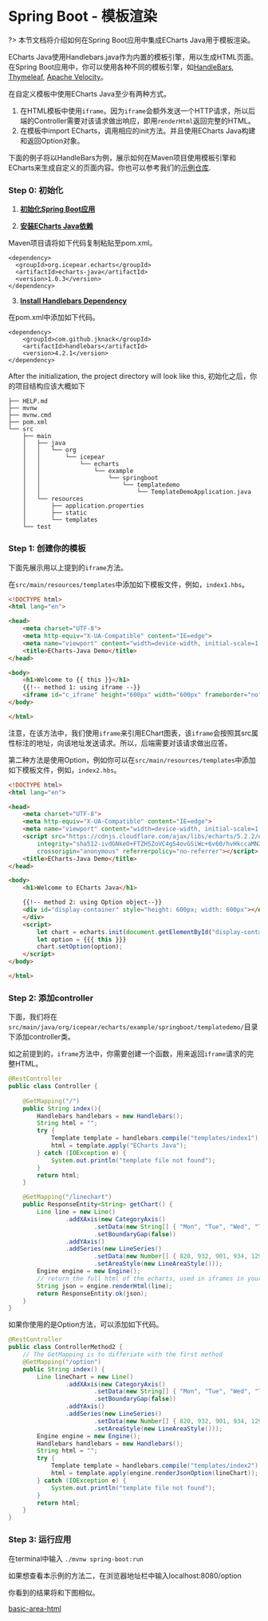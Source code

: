 # Spring Boot - 模板渲染

?> 本节文档将介绍如何在Spring Boot应用中集成ECharts Java用于模板渲染。

ECharts Java使用Handlebars.java作为内置的模板引擎，用以生成HTML页面。在Spring Boot应用中，你可以使用各种不同的模板引擎，如[HandleBars](https://github.com/jknack/handlebars.java), [Thymeleaf](https://www.thymeleaf.org/), [Apache Velocity](https://velocity.apache.org/)。

在自定义模板中使用ECharts Java至少有两种方式。

1. 在HTML模板中使用`iframe`。因为`iframe`会额外发送一个HTTP请求，所以后端的Controller需要对该请求做出响应，即用`renderHtml`返回完整的HTML。
2. 在模板中import ECharts，调用相应的init方法。并且使用ECharts Java构建和返回Option对象。

下面的例子将以HandleBars为例，展示如何在Maven项目使用模板引擎和ECharts来生成自定义的页面内容。你也可以参考我们的[示例仓库](https://github.com/incandescentxxc/ECharts-Java-Examples/tree/main/template-demo).

### Step 0: 初始化

1. [**初始化Spring Boot应用**](https://spring.io/guides/gs/spring-boot/#scratch)

2. [**安装ECharts Java依赖**](https://search.maven.org/artifact/org.icepear.echarts/echarts-java/1.0.3/jar)

Maven项目请将如下代码复制粘贴至pom.xml。
```
<dependency>
  <groupId>org.icepear.echarts</groupId>
  <artifactId>echarts-java</artifactId>
  <version>1.0.3</version>
</dependency>
```

3. [**Install Handlebars Dependency**](https://mvnrepository.com/artifact/com.github.jknack/handlebars)

在pom.xml中添加如下代码。
```
<dependency>
    <groupId>com.github.jknack</groupId>
    <artifactId>handlebars</artifactId>
    <version>4.2.1</version>
</dependency>
```

After the initialization, the project directory will look like this,
初始化之后，你的项目结构应该大概如下
```
├── HELP.md
├── mvnw
├── mvnw.cmd
├── pom.xml
└── src
    ├── main
    │   ├── java
    │   │   └── org
    │   │       └── icepear
    │   │           └── echarts
    │   │               └── example
    │   │                   └── springboot
    │   │                       └── templatedemo
    │   │                           └── TemplateDemoApplication.java
    │   └── resources
    │       ├── application.properties
    │       ├── static
    │       └── templates
    └── test
```
### Step 1: 创建你的模板

下面先展示用以上提到的`iframe`方法。

在`src/main/resources/templates`中添加如下模板文件，例如，`index1.hbs`。
```html
<!DOCTYPE html>
<html lang="en">

<head>
    <meta charset="UTF-8">
    <meta http-equiv="X-UA-Compatible" content="IE=edge">
    <meta name="viewport" content="width=device-width, initial-scale=1.0">
    <title>ECharts-Java Demo</title>
</head>

<body>
    <h1>Welcome to {{ this }}</h1>
    {{!-- method 1: using iframe --}}
    <iframe id="c_iframe" height="600px" width="600px" frameborder="no" scrolling="no" src="linechart"></iframe>
</body>

</html>
```
注意，在该方法中，我们使用`iframe`来引用EChart图表，该`iframe`会按照其src属性标注的地址，向该地址发送请求。所以，后端需要对该请求做出应答。

第二种方法是使用Option，例如你可以在`src/main/resources/templates`中添加如下模板文件，例如，`index2.hbs`。
```html
<!DOCTYPE html>
<html lang="en">

<head>
    <meta charset="UTF-8">
    <meta http-equiv="X-UA-Compatible" content="IE=edge">
    <meta name="viewport" content="width=device-width, initial-scale=1.0">
    <script src="https://cdnjs.cloudflare.com/ajax/libs/echarts/5.2.2/echarts.min.js"
        integrity="sha512-ivdGNkeO+FTZH5ZoVC4gS4ovGSiWc+6v60/hvHkccaMN2BXchfKdvEZtviy5L4xSpF8NPsfS0EVNSGf+EsUdxA=="
        crossorigin="anonymous" referrerpolicy="no-referrer"></script>
    <title>ECharts-Java Demo</title>
</head>

<body>
    <h1>Welcome to ECharts Java</h1>

    {{!-- method 2: using Option object--}}
    <div id="display-container" style="height: 600px; width: 600px"></div>
    </div>
    <script>
        let chart = echarts.init(document.getElementById("display-container"));
        let option = {{{ this }}}
        chart.setOption(option);
    </script>
</body>

</html>
```


### Step 2: 添加controller

下面，我们将在`src/main/java/org/icepear/echarts/example/springboot/templatedemo/`目录下添加controller类。

如之前提到的，`iframe`方法中，你需要创建一个函数，用来返回`iframe`请求的完整HTML。
```java
@RestController
public class Controller {
    
    @GetMapping("/")
    public String index(){
        Handlebars handlebars = new Handlebars();
        String html = "";
        try {
            Template template = handlebars.compile("templates/index1");
            html = template.apply("ECharts Java");
        } catch (IOException e) {
            System.out.println("template file not found");
        }
        return html;
    }

    @GetMapping("/linechart")
    public ResponseEntity<String> getChart() {
        Line line = new Line()
                .addXAxis(new CategoryAxis()
                        .setData(new String[] { "Mon", "Tue", "Wed", "Thu", "Fri", "Sat", "Sun" })
                        .setBoundaryGap(false))
                .addYAxis()
                .addSeries(new LineSeries()
                        .setData(new Number[] { 820, 932, 901, 934, 1290, 1330, 1320 })
                        .setAreaStyle(new LineAreaStyle()));
        Engine engine = new Engine();
        // return the full html of the echarts, used in iframes in your own template
        String json = engine.renderHtml(line);
        return ResponseEntity.ok(json);
    }
}
```

如果你使用的是Option方法，可以添加如下代码。
```java
@RestController
public class ControllerMethod2 {
    // The GetMapping is to differiate with the first method
    @GetMapping("/option")
    public String index() {
        Line lineChart = new Line()
                .addXAxis(new CategoryAxis()
                        .setData(new String[] { "Mon", "Tue", "Wed", "Thu", "Fri", "Sat", "Sun" })
                        .setBoundaryGap(false))
                .addYAxis()
                .addSeries(new LineSeries()
                        .setData(new Number[] { 820, 932, 901, 934, 1290, 1330, 1320 })
                        .setAreaStyle(new LineAreaStyle()));
        Engine engine = new Engine();
        Handlebars handlebars = new Handlebars();
        String html = "";
        try {
            Template template = handlebars.compile("templates/index2");
            html = template.apply(engine.renderJsonOption(lineChart));
        } catch (IOException e) {
            System.out.println("template file not found");
        }
        return html;
    }
}

```

### Step 3: 运行应用

在terminal中输入 `./mvnw spring-boot:run `

如果想查看本示例的方法二，在浏览器地址栏中输入localhost:8080/option

你看到的结果将和下图相似。

[basic-area-html](../../_media/line/basic-area.html ':include :type=iframe')
